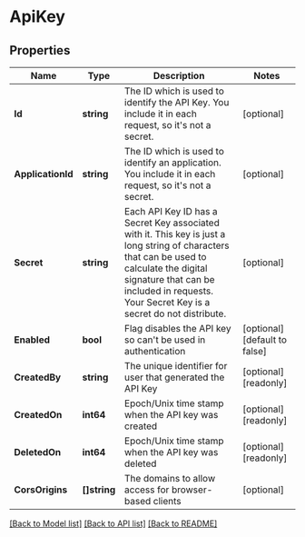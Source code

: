 # ApiKey

## Properties

Name | Type | Description | Notes
------------ | ------------- | ------------- | -------------
**Id** | **string** | The ID which is used to identify the API Key. You include it in each request, so it&#39;s not a secret. | [optional] 
**ApplicationId** | **string** | The ID which is used to identify an application. You include it in each request, so it&#39;s not a secret. | [optional] 
**Secret** | **string** | Each  API Key ID has a Secret Key associated with it. This key is just a long string of characters that can be used to calculate the digital signature that can be included in requests. Your Secret Key is a secret do not distribute. | [optional] 
**Enabled** | **bool** | Flag disables the API key so can&#39;t be used in authentication | [optional] [default to false]
**CreatedBy** | **string** | The unique identifier for user that generated the API Key | [optional] [readonly] 
**CreatedOn** | **int64** | Epoch/Unix time stamp when the API key was created | [optional] [readonly] 
**DeletedOn** | **int64** | Epoch/Unix time stamp when the API key was deleted | [optional] [readonly] 
**CorsOrigins** | **[]string** | The domains to allow access for browser-based clients | [optional] 

[[Back to Model list]](../README.md#documentation-for-models) [[Back to API list]](../README.md#documentation-for-api-endpoints) [[Back to README]](../README.md)


